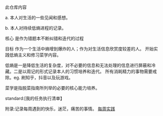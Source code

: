 此仓库内容

a. 本人对生活的一些见闻和感想。

b. 本人对持续低熵进程的记录。

核心 是作为错题本不断纠错和迭代的过程

目标 作为一个生活中熵增到爆炸的人；作为对生活信息欣赏度较差的人。
开始实践低熵主义和修习菜学内容。

低熵是一是降低生活的复杂度，对不必要的信息和无法处理的信息进行屏蔽和冷藏。二是以周记的形式记录本人的习惯培养和迭代。
所有消耗精力的事物需要戒除。eg. 刷知乎，抖音以及玩游戏。

菜学是指脱菜指南所列举的必要的核心能力培养。

  standard:[我的任务执行清单】

附录:记录每周遇到的快乐，迷茫，痛苦的事情。
[每周实践](https://github.com/Subentropist/experience/tree/main/%E7%BB%83%E4%B9%A0)
